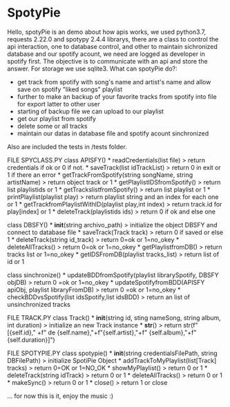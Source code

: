 # SpotyPie
Hello, spotyPie is an demo about how apis works, we used python3.7, requests 2.22.0 and spotypy 2.4.4 librarys, there are a class to control the api interaction, one to database control, and other to maintain sichronized database and our spotify acount, we need are logged as developer in spotify first. The objective is to communicate with an api and store the answer. For storage we use sqlite3. What can spotyPie do?:

  * get track from spotify with song's name and artist's name and allow save on spotify "liked songs" playlist
  * further to make an backup of your favorite tracks from spotify into file for export latter to other user
  * starting of backup file we can upload to our playlist
  * get our playlist from spotify
  * delete some or all tracks
  * maintain our datas in database file and spotify acount sinchronized
  
 Also are included the tests in /tests folder.

FILE SPYCLASS.PY 
  class APISFY() 
      * readCredentials(list file) > return credentials if ok or 0 if not.
      * saveTrack(list idTrackList) > return 0 in exit or 1 if there an error
      * getTrackFromSpotify(string songName, string artistName) > return object track or 1
      * getPlaylistIDSfromSpotify() > return list playlistids or 1
      * getTrackslistfromSpotify() > return list playlist or 1
      * printPlaylist(playlist play) > return playlist string and an index for each one or 1
      * getTrackfromPlaylistWithID(playlist play,int index) > return track.id for play[index] or 1
      * deleteTrack(playlistids ids) > return 0 if ok and else one

  class DBSFY()
      * __init__(string archivo_path) > initialize the object DBSFY and connect to database file
      * saveTrack(Track track) > return 0 if saved or else 1
      * deleteTrack(string id_track) > return 0=ok or 1=no_okey
      * deleteAllTracks() > return 0=ok or 1=no_okey
      * getPlaylistfromDB() > return tracks list or 1=no_okey
      * getIDSFromDB(playlist tracks_list) > return list of id or 1

  class sinchronize()
      * updateBDDfromSpotify(playlist librarySpotify, DBSFY objDB) > return 0 =ok or 1=no_okey
      * updateSpotifyfromBDD(APISFY apiObj, playlist libraryFromDB) > return 0 =ok or 1=no_okey
      * checkBDDvsSpotify(list idsSpotify,list idsBDD) > return an list of unsinchronized tracks
    
    
FILE TRACK.PY
   class Track()
      * __init__(string id, sting nameSong, string album, int duration)  > initialize an new Track instance
      * __str__() > return str(f"[{self.id}," +f" de {self.name},"+f"{self.artist},"+f" {self.album},"+f" {self.duration}]")

FILE SPOTYPIE.PY
   class spotypie()
      * __init__(string credentialsFilePath, string DBFilePath) > initialize SpotiPie Object
      * addTrackToMyPlaylist(list[Track] tracks) > return 0=OK or 1=NO_OK
      * showMyPlaylist() > return 0 or 1
      * deleteTrack(string idTrack) > return 0 or 1
      * deleteAllTracks() > return 0 or 1
      * makeSync() > return 0 or 1
      * close() > return 1 or close
 

... for now this is it, enjoy the music :)
